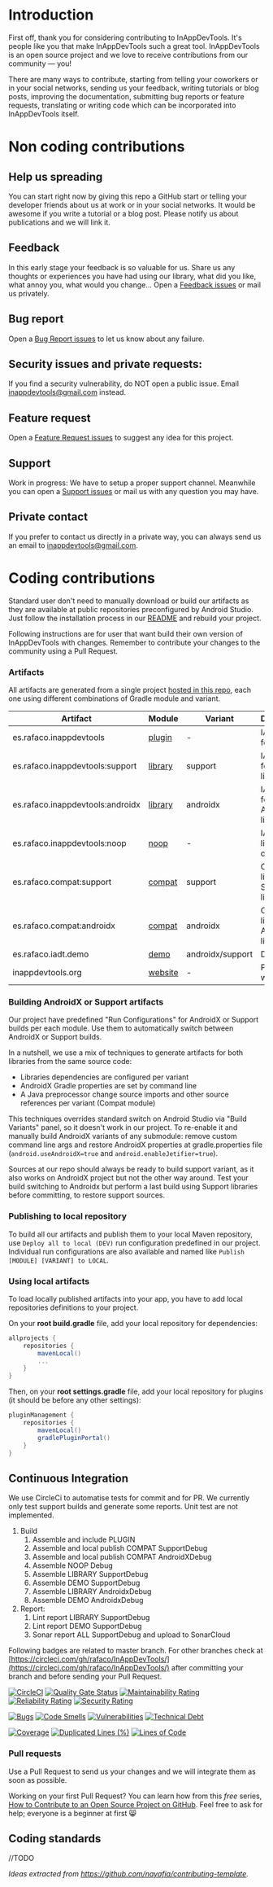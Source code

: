 # Introduction

First off, thank you for considering contributing to InAppDevTools. It's people like you that make InAppDevTools such a great tool. InAppDevTools is an open source project and we love to receive contributions from our community — you! 

There are many ways to contribute, starting from telling your coworkers or in your social networks, sending us your feedback, writing tutorials or blog posts, improving the documentation, submitting bug reports or feature requests, translating or writing code which can be incorporated into InAppDevTools itself.


# Non coding contributions

## Help us spreading
You can start right now by giving this repo a GitHub start or telling your developer friends about us at work or in your social networks. It would be awesome if you write a tutorial or a blog post. Please notify us about publications and we will link it.

## Feedback
In this early stage your feedback is so valuable for us. Share us any thoughts or experiences you have had using our library, what did you like, what annoy you, what would you change... Open a [Feedback issues](https://github.com/rafaco/InAppDevTools/issues/new/choose) or mail us privately.

## Bug report
Open a [Bug Report issues](https://github.com/rafaco/InAppDevTools/issues/new/choose) to let us know about any failure.

## Security issues and private requests:
If you find a security vulnerability, do NOT open a public issue. Email [inappdevtools@gmail.com](mailto:inappdevtools@gmail.com) instead.

## Feature request
Open a [Feature Request issues](https://github.com/rafaco/InAppDevTools/issues/new/choose) to suggest any idea for this project.

## Support
Work in progress: We have to setup a proper support channel. Meanwhile you can open a [Support issues](https://github.com/rafaco/InAppDevTools/issues/new/choose) or mail us with any question you may have.

## Private contact
If you prefer to contact us directly in a private way, you can always send us an email to [inappdevtools@gmail.com](mailto:inappdevtools@gmail.com).


# Coding contributions

Standard user don't need to manually download or build our artifacts as they are available at public repositories preconfigured by Android Studio. Just follow the installation process in our [README](README.md#setup) and rebuild your project.

Following instructions are for user that want build their own version of InAppDevTools with changes. Remember to contribute your changes to the community using a Pull Request.

### Artifacts

All artifacts are generated from a single project [hosted in this repo](https://github.com/rafaco/InAppDevTools), each one using different combinations of Gradle module and variant.

| Artifact | Module | Variant | Description | Publication |
| --- | --- | --- | --- | --- |
| es.rafaco.inappdevtools | [plugin](/plugin) | - | IADT plugin for Gradle| [Gradle Plugin Portal](https://plugins.gradle.org/plugin/es.rafaco.inappdevtools) |
| es.rafaco.inappdevtools:support | [library](/library) | support | IADT library for Support libraries | [Bintray](https://bintray.com/rafaco/InAppDevTools/support) / [jCenter](https://jcenter.bintray.com/es/rafaco/inappdevtools/support/) |
| es.rafaco.inappdevtools:androidx | [library](/library) | androidx | IADT library for AndroidX libraries | [Bintray](https://bintray.com/rafaco/InAppDevTools/androidx) / [jCenter](https://jcenter.bintray.com/es/rafaco/inappdevtools/androidx/) |
| es.rafaco.inappdevtools:noop | [noop](/noop) | - | IADT library, no operational | [Bintray](https://bintray.com/rafaco/InAppDevTools/noop) / [jCenter](https://jcenter.bintray.com/es/rafaco/inappdevtools/noop/) |
| es.rafaco.compat:support | [compat](/compat) | support | Compat library for Support libraries | [Bintray](https://bintray.com/rafaco/Compat/support) / [jCenter](https://jcenter.bintray.com/es/rafaco/compat/support/) |
| es.rafaco.compat:androidx | [compat](/compat) | androidx | Compat library for AndroidX libraries | [Bintray](https://bintray.com/rafaco/Compat/androidx) / [jCenter](https://jcenter.bintray.com/es/rafaco/compat/androidx/) |
| es.rafaco.iadt.demo | [demo](/demo) | androidx/support | Demo app  | ~~[Google Play](https://play.google.com)~~ |
| inappdevtools.org | [website](/website) | - | Promo website  | [inappdevtools.org](https:/inappdevtools.org) |


### Building AndroidX or Support artifacts

Our project have predefined "Run Configurations" for AndroidX or Support builds per each module. Use them to automatically switch between AndroidX or Support builds.

In a nutshell, we use a mix of techniques to generate artifacts for both libraries from the same source code:
- Libraries dependencies are configured per variant
- AndroidX Gradle properties are set by command line
- A Java preprocessor change source imports and other source references per variant (Compat module)

This techniques overrides standard switch on Android Studio via "Build Variants" panel, so it doesn't work in our project. To re-enable it and manually build AndroidX variants of any submodule: remove custom command line args and restore AndroidX properties at gradle.properties file (`android.useAndroidX=true` and `android.enableJetifier=true`).

Sources at our repo should always be ready to build support variant, as it also works on AndroidX project but not the other way around. Test your build switching to Androidx but perform a last build using Support libraries before committing, to restore support sources.


### Publishing to local repository

To build all our artifacts and publish them to your local Maven repository, use `Deploy all to local (DEV)` run configuration predefined in our project. Individual run configurations are also available and named like `Publish [MODULE] [VARIANT] to LOCAL`.

### Using local artifacts

To load locally published artifacts into your app, you have to add local repositories definitions to your project.

On your **root build.gradle** file, add your local repository for dependencies:
```gradle
allprojects {
    repositories {
        mavenLocal()
        ...
    }
}
```

Then, on your **root settings.gradle** file, add your local repository for plugins (it should be before any other settings):
```gradle
pluginManagement {
    repositories {
        mavenLocal()
        gradlePluginPortal()
    }
}
```

## Continuous Integration <a name="ci"/>

We use CircleCi to automatise tests for commit and for PR. We currently only test support builds and generate some reports. Unit test are not implemented.

1. Build
    1. Assemble and include PLUGIN
    2. Assemble and local publish COMPAT SupportDebug
    3. Assemble and local publish COMPAT AndroidXDebug
    4. Assemble NOOP Debug
    5. Assemble LIBRARY SupportDebug
    6. Assemble DEMO SupportDebug
    7. Assemble LIBRARY AndroidxDebug
    8. Assemble DEMO AndroidxDebug
2. Report:
    1. Lint report LIBRARY SupportDebug
    2. Lint report DEMO SupportDebug
    3. Sonar report ALL SupportDebug and upload to SonarCloud

Following badges are related to master branch. For other branches check at [https://circleci.com/gh/rafaco/InAppDevTools/](https://circleci.com/gh/rafaco/InAppDevTools/) after committing your branch and before sending your Pull Request.

[![CircleCI](https://circleci.com/gh/rafaco/InAppDevTools/tree/master.svg?style=svg)](https://circleci.com/gh/rafaco/InAppDevTools/tree/master) 
[![Quality Gate Status](https://sonarcloud.io/api/project_badges/measure?project=rafaco_InAppDevTools&metric=alert_status)](https://sonarcloud.io/dashboard?id=rafaco_InAppDevTools) 
[![Maintainability Rating](https://sonarcloud.io/api/project_badges/measure?project=rafaco_InAppDevTools&metric=sqale_rating)](https://sonarcloud.io/dashboard?id=rafaco_InAppDevTools)
[![Reliability Rating](https://sonarcloud.io/api/project_badges/measure?project=rafaco_InAppDevTools&metric=reliability_rating)](https://sonarcloud.io/dashboard?id=rafaco_InAppDevTools)
[![Security Rating](https://sonarcloud.io/api/project_badges/measure?project=rafaco_InAppDevTools&metric=security_rating)](https://sonarcloud.io/dashboard?id=rafaco_InAppDevTools)

[![Bugs](https://sonarcloud.io/api/project_badges/measure?project=rafaco_InAppDevTools&metric=bugs)](https://sonarcloud.io/dashboard?id=rafaco_InAppDevTools)
[![Code Smells](https://sonarcloud.io/api/project_badges/measure?project=rafaco_InAppDevTools&metric=code_smells)](https://sonarcloud.io/dashboard?id=rafaco_InAppDevTools)
[![Vulnerabilities](https://sonarcloud.io/api/project_badges/measure?project=rafaco_InAppDevTools&metric=vulnerabilities)](https://sonarcloud.io/dashboard?id=rafaco_InAppDevTools)
[![Technical Debt](https://sonarcloud.io/api/project_badges/measure?project=rafaco_InAppDevTools&metric=sqale_index)](https://sonarcloud.io/dashboard?id=rafaco_InAppDevTools)

[![Coverage](https://sonarcloud.io/api/project_badges/measure?project=rafaco_InAppDevTools&metric=coverage)](https://sonarcloud.io/dashboard?id=rafaco_InAppDevTools)
[![Duplicated Lines (%)](https://sonarcloud.io/api/project_badges/measure?project=rafaco_InAppDevTools&metric=duplicated_lines_density)](https://sonarcloud.io/dashboard?id=rafaco_InAppDevTools)
[![Lines of Code](https://sonarcloud.io/api/project_badges/measure?project=rafaco_InAppDevTools&metric=ncloc)](https://sonarcloud.io/dashboard?id=rafaco_InAppDevTools)

### Pull requests

Use a Pull Request to send us your changes and we will integrate them as soon as possible. 

Working on your first Pull Request? You can learn how from this *free* series, [How to Contribute to an Open Source Project on GitHub](https://egghead.io/series/how-to-contribute-to-an-open-source-project-on-github). Feel free to ask for help; everyone is a beginner at first 😸


## Coding standards
//TODO


_Ideas extracted from https://github.com/nayafia/contributing-template._

